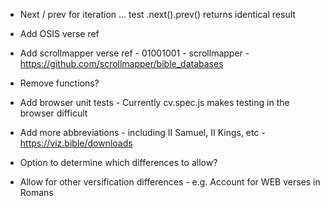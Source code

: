 * Next / prev for iteration ... test .next().prev() returns identical result

* Add OSIS verse ref

* Add scrollmapper verse ref - 01001001 - scrollmapper - https://github.com/scrollmapper/bible_databases

* Remove functions?

* Add browser unit tests - Currently cv.spec.js makes testing in the browser difficult

* Add more abbreviations - including II Samuel, II Kings, etc - https://viz.bible/downloads

* Option to determine which differences to allow?

* Allow for other versification differences - e.g. Account for WEB verses in Romans
